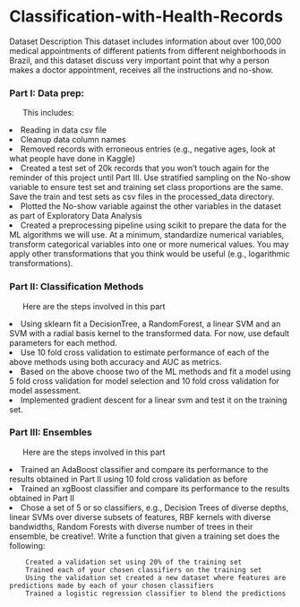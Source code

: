 # Classification-with-Health-Records


Dataset Description
This dataset includes information about over 100,000 medical appointments of different patients from different neighborhoods in Brazil, and this dataset discuss very important point that why a person makes a doctor appointment, receives all the instructions and no-show. 


<h3>Part I: Data prep:</h3>


<ul> This includes: </ul>

<li>Reading in data csv file </li>

<li>Cleanup data column names </li>

<li>Removed records with erroneous entries (e.g., negative ages, look at what people have done in Kaggle) </li>

<li>Created a test set of 20k records that you won’t touch again for the reminder of this project until Part III. Use stratified sampling on the No-show variable to ensure test set and training set class proportions are the same. Save the train and test sets as csv files in the processed_data directory. </li>

<li>Plotted the No-show variable against the other variables in the dataset as part of Exploratory Data Analysis </li>

<li>Created a preprocessing pipeline using scikit to prepare the data for the ML algorithms we will use. At a minimum, standardize numerical variables, transform categorical variables into one or more numerical values. You may apply other transformations that you think would be useful (e.g., logarithmic transformations).</li>




<h3>Part II: Classification Methods </h3>
<ul>  Here are the steps involved in this part </ul>  

<li> Using sklearn fit a DecisionTree, a RandomForest, a linear SVM and an SVM with a radial basis kernel to the transformed data. For now, use default parameters for each method. </li>

<li> Use 10 fold cross validation to estimate performance of each of the above methods using both accuracy and AUC as metrics. </li>

<li> Based on the above choose two of the ML methods and fit a model using 5 fold cross validation for model selection and 10 fold cross validation for model assessment. </li>

<li> Implemented gradient descent for a linear svm and test it on the training set. </li>



<h3>Part III: Ensembles </h3>
<ul>  Here are the steps involved in this part </ul>  

<li>Trained an AdaBoost classifier and compare its performance to the results obtained in Part II using 10 fold cross validation as before </li>

<li>Trained an xgBoost classifier and compare its performance to the results obtained in Part II </li>

<li>Chose a set of 5 or so classifiers, e.g., Decision Trees of diverse depths, linear SVMs over diverse subsets of features, RBF kernels with diverse bandwidths, Random Forests with diverse number of trees in their ensemble, be creative!. Write a function that given a training set does the following: </li>

        Created a validation set using 20% of the training set
        Trained each of your chosen classifiers on the training set
        Using the validation set created a new dataset where features are predictions made by each of your chosen classifiers
        Trained a logistic regression classifier to blend the predictions

